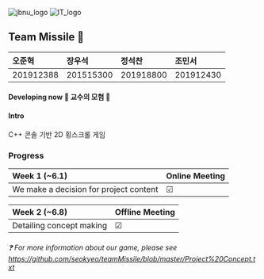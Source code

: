 ![jbnu_logo](https://user-images.githubusercontent.com/65169722/83265660-c2c8ee00-a1fc-11ea-8f67-d42cabce63a4.png) ![IT_logo](https://user-images.githubusercontent.com/65169722/83266051-4551ad80-a1fd-11ea-9776-3af3ad784981.PNG)


## Team Missile :rocket:
| 오준혁 | 장우석 | 정석찬 | 조민서 |
:------------ | :-------------| :-------------| :------------- |
| 201912388 | 201515300 | 201918800 |201912430 |


#### Developing now  :european_castle: 교수의 모험 :european_castle:

#### Intro 
C++ 콘솔 기반 2D 횡스크롤 게임
### Progress
|Week 1 (~6.1) | Online Meeting |
| :------------ | :---------- |
| We make a decision for project content | &#9745; |


|Week 2 (~6.8) | Offline Meeting |
| :------------ | :---------- |
| Detailing concept making | &#9745; |

###### :question: For more information about our game, please see https://github.com/seokyeo/teamMissile/blob/master/Project%20Concept.txt
